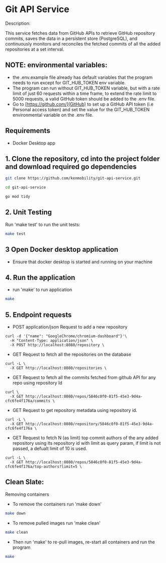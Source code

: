# Git API Service 
Description:

This service fetches data from GitHub APIs to retrieve GitHub repository commits, saves the data in a persistent store (PostgreSQL), and continuously monitors and reconciles the fetched commits of all the added repositories at a set interval.

## NOTE: environmental variables:
- the .env.example file already has default variables that the program needs to run except for GIT_HUB_TOKEN env variable.
- The program can run without GIT_HUB_TOKEN variable, but with a rate limit of just 60 requests within a time frame, to extend the rate limit to 5000 requests, a valid GitHub token should be added to the .env file. 
- Go to [https://github.com/](GitHub) to set up a GitHub API token (i.e Personal access token) and set the value for the GIT_HUB_TOKEN environmental variable on the .env file.

## Requirements
- Docker Desktop app

## 1. Clone the repository, cd into the project folder and download required go dependencies
```bash
git clone https://github.com/kenmobility/git-api-service.git
```
```bash
cd git-api-service
```
```bash
go mod tidy
```

## 2. Unit Testing
Run 'make test' to run the unit tests:
```bash
make test
```

## 3 Open Docker desktop application
- Ensure that docker desktop is started and running on your machine 

## 4. Run the application
- run 'make' to run application
```bash
make
```

## 5. Endpoint requests
- POST application/json Request to add a new repository
``` 
curl -d '{"name": "GoogleChrome/chromium-dashboard"}'\
  -H "Content-Type: application/json" \
  -X POST http://localhost:8080/repository \
```

- GET Request to fetch all the repositories on the database
```
curl -L \
  -X GET http://localhost:8080/repositories \
```

- GET Request to fetch all the commits fetched from github API for any repo using repository Id 
```
curl \
  -X GET http://localhost:8080/repos/5846c0f0-81f5-45e3-9d4a-cfc6fe4f176a/commits \
```

- GET Request to get repository metadata using repository id. 
``` 
curl -L \
  -X GET http://localhost:8080/repository/5846c0f0-81f5-45e3-9d4a-cfc6fe4f176a \
```

- GET Request to fetch N (as limit) top commit authors of the any added repository using its repository id with limit as query param, if limit is not passed, a defualt limit of 10 is used.
```
curl -L \
  -X GET http://localhost:8080/repos/5846c0f0-81f5-45e3-9d4a-cfc6fe4f176a/top-authors?limit=5 \
```

## Clean Slate: 
Removing containers
- To remove the containers run 'make down'
```bash
make down
```
- To remove pulled images run 'make clean'
```bash
make clean
```
- Then run 'make' to re-pull images, re-start all containers and run the program
```bash
make
```